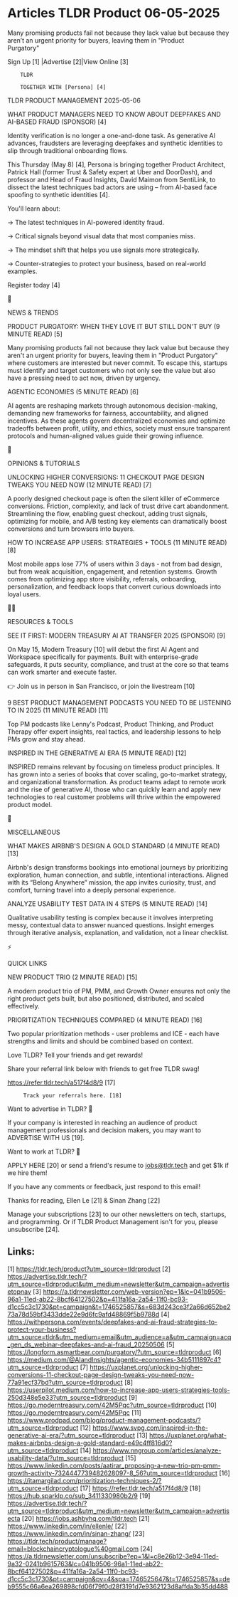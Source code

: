 # Articles TLDR Product 06-05-2025

Many promising products fail not because they lack value but because
they aren’t an urgent priority for buyers, leaving them in "Product
Purgatory" ‌ ‌ ‌ ‌ ‌ ‌ ‌ ‌ ‌ ‌ ‌ ‌ ‌ ‌ ‌ ‌ ‌ ‌ ‌ ‌ ‌ ‌ ‌ ‌ ‌ ‌  ‌ ‌ ‌ ‌ ‌ ‌ ‌ ‌ ‌ ‌ ‌ ‌ ‌ ‌ ‌ ‌ ‌ ‌ ‌ ‌ ‌ ‌ ‌ ‌ ‌ ‌ 


 Sign Up [1] |Advertise [2]|View Online [3] 

		TLDR 

		TOGETHER WITH [Persona] [4]

TLDR PRODUCT MANAGEMENT 2025-05-06

 WHAT PRODUCT MANAGERS NEED TO KNOW ABOUT DEEPFAKES AND AI-BASED FRAUD
(SPONSOR) [4] 

 Identity verification is no longer a one-and-done task. As generative
AI advances, fraudsters are leveraging deepfakes and synthetic
identities to slip through traditional onboarding flows.

This Thursday (May 8) [4], Persona is bringing together Product
Architect, Patrick Hall (former Trust & Safety expert at Uber and
DoorDash), and professor and Head of Fraud Insights, David Maimon from
SentiLink, to dissect the latest techniques bad actors are using –
from AI-based face spoofing to synthetic identities [4].

You'll learn about:

→ The latest techniques in AI-powered identity fraud.

→ Critical signals beyond visual data that most companies miss.

→ The mindset shift that helps you use signals more strategically.

→ Counter-strategies to protect your business, based on real-world
examples.

Register today [4]

📱 

NEWS & TRENDS

 PRODUCT PURGATORY: WHEN THEY LOVE IT BUT STILL DON'T BUY (9 MINUTE
READ) [5] 

 Many promising products fail not because they lack value but because
they aren't an urgent priority for buyers, leaving them in "Product
Purgatory" where customers are interested but never commit. To escape
this, startups must identify and target customers who not only see the
value but also have a pressing need to act now, driven by urgency. 

 AGENTIC ECONOMIES (5 MINUTE READ) [6] 

 AI agents are reshaping markets through autonomous decision-making,
demanding new frameworks for fairness, accountability, and aligned
incentives. As these agents govern decentralized economies and
optimize tradeoffs between profit, utility, and ethics, society must
ensure transparent protocols and human-aligned values guide their
growing influence. 

🚀 

OPINIONS & TUTORIALS

 UNLOCKING HIGHER CONVERSIONS: 11 CHECKOUT PAGE DESIGN TWEAKS YOU NEED
NOW (12 MINUTE READ) [7] 

 A poorly designed checkout page is often the silent killer of
eCommerce conversions. Friction, complexity, and lack of trust drive
cart abandonment. Streamlining the flow, enabling guest checkout,
adding trust signals, optimizing for mobile, and A/B testing key
elements can dramatically boost conversions and turn browsers into
buyers. 

 HOW TO INCREASE APP USERS: STRATEGIES + TOOLS (11 MINUTE READ) [8] 

 Most mobile apps lose 77% of users within 3 days - not from bad
design, but from weak acquisition, engagement, and retention systems.
Growth comes from optimizing app store visibility, referrals,
onboarding, personalization, and feedback loops that convert curious
downloads into loyal users. 

🧑‍💻 

RESOURCES & TOOLS

 SEE IT FIRST: MODERN TREASURY AI AT TRANSFER 2025 (SPONSOR) [9] 

 On May 15, Modern Treasury [10] will debut the first AI Agent and
Workspace specifically for payments. Built with enterprise-grade
safeguards, it puts security, compliance, and trust at the core so
that teams can work smarter and execute faster.

👉 Join us in person in San Francisco, or join the livestream [10]

 9 BEST PRODUCT MANAGEMENT PODCASTS YOU NEED TO BE LISTENING TO IN
2025 (11 MINUTE READ) [11] 

 Top PM podcasts like Lenny's Podcast, Product Thinking, and Product
Therapy offer expert insights, real tactics, and leadership lessons to
help PMs grow and stay ahead. 

 INSPIRED IN THE GENERATIVE AI ERA (5 MINUTE READ) [12] 

 INSPIRED remains relevant by focusing on timeless product principles.
It has grown into a series of books that cover scaling, go-to-market
strategy, and organizational transformation. As product teams adapt to
remote work and the rise of generative AI, those who can quickly learn
and apply new technologies to real customer problems will thrive
within the empowered product model. 

🎁 

MISCELLANEOUS

 WHAT MAKES AIRBNB'S DESIGN A GOLD STANDARD (4 MINUTE READ) [13] 

 Airbnb's design transforms bookings into emotional journeys by
prioritizing exploration, human connection, and subtle, intentional
interactions. Aligned with its “Belong Anywhere” mission, the app
invites curiosity, trust, and comfort, turning travel into a deeply
personal experience. 

 ANALYZE USABILITY TEST DATA IN 4 STEPS (5 MINUTE READ) [14] 

 Qualitative usability testing is complex because it involves
interpreting messy, contextual data to answer nuanced questions.
Insight emerges through iterative analysis, explanation, and
validation, not a linear checklist. 

⚡ 

QUICK LINKS

 NEW PRODUCT TRIO (2 MINUTE READ) [15] 

 A modern product trio of PM, PMM, and Growth Owner ensures not only
the right product gets built, but also positioned, distributed, and
scaled effectively. 

 PRIORITIZATION TECHNIQUES COMPARED (4 MINUTE READ) [16] 

 Two popular prioritization methods - user problems and ICE - each
have strengths and limits and should be combined based on context. 

Love TLDR? Tell your friends and get rewards!

 Share your referral link below with friends to get free TLDR swag! 

 https://refer.tldr.tech/a517f4d8/9 [17] 

		 Track your referrals here. [18] 

Want to advertise in TLDR? 📰

 If your company is interested in reaching an audience of product
management professionals and decision makers, you may want to
ADVERTISE WITH US [19]. 

Want to work at TLDR? 💼

 APPLY HERE [20] or send a friend's resume to jobs@tldr.tech and get
$1k if we hire them! 

 If you have any comments or feedback, just respond to this email! 

Thanks for reading, 
Ellen Le [21] & Sinan Zhang [22] 

 Manage your subscriptions [23] to our other newsletters on tech,
startups, and programming. Or if TLDR Product Management isn't for
you, please unsubscribe [24]. 

 

Links:
------
[1] https://tldr.tech/product?utm_source=tldrproduct
[2] https://advertise.tldr.tech/?utm_source=tldrproduct&utm_medium=newsletter&utm_campaign=advertisetopnav
[3] https://a.tldrnewsletter.com/web-version?ep=1&lc=041b9506-96a1-11ed-ab22-8bcf64127502&p=411fa16a-2a54-11f0-bc93-d1cc5c3c1730&pt=campaign&t=1746525857&s=683d243ce3f2a66d652be273a78d59bf3433dde22e9d6fc9afd48869f5b9788d
[4] https://withpersona.com/events/deepfakes-and-ai-fraud-strategies-to-protect-your-business?utm_source=tldr&utm_medium=email&utm_audience=a&utm_campaign=acq_gen_ds_webinar-deepfakes-and-ai-fraud_20250506
[5] https://longform.asmartbear.com/purgatory/?utm_source=tldrproduct
[6] https://medium.com/@AIandInsights/agentic-economies-34b5111897c4?utm_source=tldrproduct
[7] https://uxplanet.org/unlocking-higher-conversions-11-checkout-page-design-tweaks-you-need-now-77a91ecf37bd?utm_source=tldrproduct
[8] https://userpilot.medium.com/how-to-increase-app-users-strategies-tools-250d348e5e33?utm_source=tldrproduct
[9] https://go.moderntreasury.com/42M5Pqc?utm_source=tldrproduct
[10] https://go.moderntreasury.com/42M5Pqc
[11] https://www.prodpad.com/blog/product-management-podcasts/?utm_source=tldrproduct
[12] https://www.svpg.com/inspired-in-the-generative-ai-era/?utm_source=tldrproduct
[13] https://uxplanet.org/what-makes-airbnbs-design-a-gold-standard-e49c4ff816d0?utm_source=tldrproduct
[14] https://www.nngroup.com/articles/analyze-usability-data/?utm_source=tldrproduct
[15] https://www.linkedin.com/posts/aatirar_proposing-a-new-trio-pm-pmm-growth-activity-7324447739482628097-8_56?utm_source=tldrproduct
[16] https://itamargilad.com/prioritization-techniques-2/?utm_source=tldrproduct
[17] https://refer.tldr.tech/a517f4d8/9
[18] https://hub.sparklp.co/sub_3411330980b2/9
[19] https://advertise.tldr.tech/?utm_source=tldrproduct&utm_medium=newsletter&utm_campaign=advertisecta
[20] https://jobs.ashbyhq.com/tldr.tech
[21] https://www.linkedin.com/in/ellenle/
[22] https://www.linkedin.com/in/sinan-zhang/
[23] https://tldr.tech/product/manage?email=blockchaincryptologue%40gmail.com
[24] https://a.tldrnewsletter.com/unsubscribe?ep=1&l=c8e26b12-3e94-11ed-9a32-0241b9615763&lc=041b9506-96a1-11ed-ab22-8bcf64127502&p=411fa16a-2a54-11f0-bc93-d1cc5c3c1730&pt=campaign&pv=4&spa=1746525647&t=1746525857&s=deb9555c66a6ea269898cfd06f79f0d28f3191d7e9362123d8affda3b35dd488